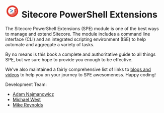 ![logo](images/logos/logo-45x45.jpg) Sitecore PowerShell Extensions
=======

The Sitecore PowerShell Extensions (SPE) module is one of the best ways to manage and extend Sitecore. The module includes a command line interface (CLI) and an integrated scripting environment (ISE) to help automate and aggregate a variety of tasks.

By no means is this book a complete and authoritative guide to all things SPE, but we sure hope to provide you enough to be effective.

We've also maintained a fairly comprehensive list of links to [blogs and videos](http://blog.najmanowicz.com/sitecore-powershell-console/) to help you on your journey to SPE awesomeness. Happy coding!

Development Team:

* [Adam Najmanowicz](http://blog.najmanowicz.com/)
* [Michael West](http://michaellwest.blogspot.com/)
* [Mike Reynolds](http://sitecorejunkie.com/)